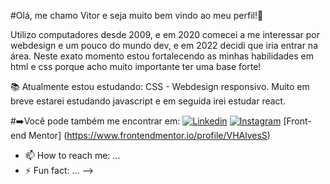 #Olá, me chamo Vitor e seja muito bem vindo ao meu perfil!🎈

Utilizo computadores desde 2009, e em 2020 comecei a me interessar por webdesign e um pouco do mundo dev, e em 2022 decidi que iria entrar na área. Neste exato momento estou fortalecendo as minhas habilidades em html e css porque acho muito importante ter uma base forte!

📚 Atualmente estou estudando: CSS - Webdesign responsivo.
Muito em breve estarei estudando javascript e em seguida irei estudar react.

#➡️Você pode também me encontrar em:
[![Linkedin](https://img.shields.io/badge/LinkedIn-0077B5?style=for-the-badge&logo=linkedin&logoColor=white)](https://www.linkedin.com/in/vitorhasantos/)
[![Instagram](https://img.shields.io/badge/Instagram-E4405F?style=for-the-badge&logo=instagram&logoColor=white)](https://www.instagram.com/vitor_hugo_mb/?hl=pt-br)
[Front-end Mentor] (https://www.frontendmentor.io/profile/VHAlvesS)


- 📫 How to reach me: ...
- ⚡ Fun fact: ...
-->
